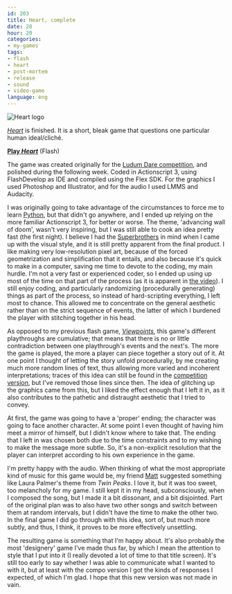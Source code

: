 ```yaml
---
id: 203
title: Heart, complete
date: 28
hour: 20
categories:
- my-games
tags:
- flash
- heart
- post-mortem
- release
- sound
- video-game
language: eng
---
```


![Heart logo](http://blog.agj.cl/wp-content/uploads/2009/04/heartlogo1.png "Heart logo")

[_Heart_](http://blog.agj.cl/tag/heart/) is finished. It is a short, bleak game that questions one particular human ideal/cliché.

[**Play _Heart_**](http://www.agj.cl/files/games/heart/) (Flash)

The game was created originally for the [Ludum Dare competition](http://www.ludumdare.com/), and polished during the following week. Coded in Actionscript 3, using FlashDevelop as IDE and compiled using the Flex SDK. For the graphics I used Photoshop and Illustrator, and for the audio I used LMMS and Audacity.<!-- more -->

I was originally going to take advantage of the circumstances to force me to learn [Python](http://www.python.org/), but that didn't go anywhere, and I ended up relying on the more familiar Actionscript 3, for better or worse. The theme, 'advancing wall of doom', wasn't very inspiring, but I was still able to cook an idea pretty fast (the first night). I believe I had the [Superbrothers](http://superbrothers.ca/) in mind when I came up with the visual style, and it is still pretty apparent from the final product. I like making very low-resolution pixel art, because of the forced geometrization and simplification that it entails, and also because it's quick to make in a computer, saving me time to devote to the coding, my main hurdle. I'm not a very fast or experienced coder, so I ended up using up most of the time on that part of the process (as it is apparent in [the video](http://www.vimeo.com/4235554)). I still enjoy coding, and particularly randomizing (procedurally generating) things as part of the process, so instead of hard-scripting everything, I left most to chance. This allowed me to concentrate on the general aesthetic rather than on the strict sequence of events, the latter of which I burdened the player with stitching together in his head.

As opposed to my previous flash game, [_Viewpoints_](http://blog.agj.cl/tag/viewpoints/), this game's different playthroughs are cumulative; that means that there is no or little contradiction between one playthrough's events and the next's. The more the game is played, the more a player can piece together a story out of it. At one point I thought of letting the story unfold procedurally, by me creating much more random lines of text, thus allowing more varied and incoherent interpretations; traces of this idea can still be found in the [competition version](http://blog.agj.cl/2009/04/heart/), but I've removed those lines since then. The idea of glitching up the graphics came from this, but I liked the effect enough that I left it in, as it also contributes to the pathetic and distraught aesthetic that I tried to convey.

At first, the game was going to have a 'proper' ending; the character was going to face another character. At some point I even thought of having him meet a mirror of himself, but I didn't know where to take that. The ending that I left in was chosen both due to the time constraints and to my wishing to make the message more subtle. So, it's a non-explicit resolution that the player can interpret according to his own experience in the game.

I'm pretty happy with the audio. When thinking of what the most appropriate kind of music for this game would be, my friend [Matt](http://www.fireandrobot.com/) suggested something like Laura Palmer's theme from _Twin Peaks_. I love it, but it was too sweet, too melancholy for my game. I still kept it in my head, subconsciously, when I composed the song, but I made it a bit dissonant, and a bit disjointed. Part of the original plan was to also have two other songs and switch between them at random intervals, but I didn't have the time to make the other two. In the final game I did go through with this idea, sort of, but much more subtly, and thus, I think, it proves to be more effectively unsettling.

The resulting game is something that I'm happy about. It's also probably the most 'designery' game I've made thus far, by which I mean the attention to style that I put into it (I really devoted a lot of time to that title screen). It's still too early to say whether I was able to communicate what I wanted to with it, but at least with the compo version I got the kinds of responses I expected, of which I'm glad. I hope that this new version was not made in vain.
